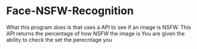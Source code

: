 # Face-NSFW-Recognition

What this program does is that uses a API to see if an image is NSFW. This API returns the percentage of how NSFW the image is.You are given the ability to check the set the perecntage you 

